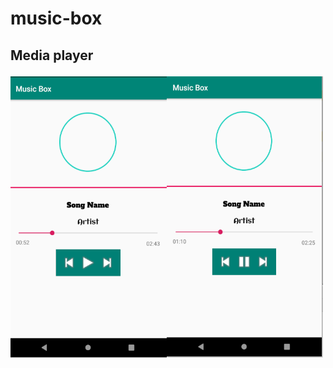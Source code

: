 # music-box
<h2><p>Media player </p></h2>
<img src= "images/home.png" width = "250" height = "450"><img src= "images/play.png" width = "250" height = "450">
